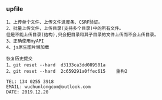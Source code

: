 ### upfile                        

```
1、上传单个文件、上传文件进度条、CSRF验证。     
2、批量上传文件，上传目录(支持多个目录)中的所有文件。
但是不能上传目录(结构),只会把目录和其子目录的文件上传而不会上传目录。      
3、正确使用myAPI
4、js原生图片懒加载     
```

```
恢复历史提交
1、git reset --hard  d3133ca3dd089501a 
2、git reset --hard  2c659291a0ffec615    重构2
```

```
TEL: 134 0255 3918
EMAIL: wuchunlongcom@outlook.com     
DATE: 2019.12.20
```